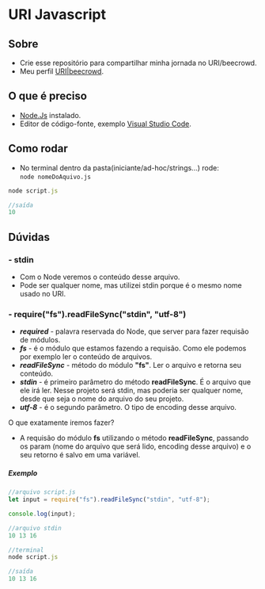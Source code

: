 # URI Javascript

## Sobre
- Crie esse repositório para compartilhar minha jornada no URI/beecrowd.
- Meu perfil [URI|beecrowd](https://www.beecrowd.com.br/judge/pt/profile/596807).

## O que é preciso
- [Node.Js](https://nodejs.org/en/) instalado.
- Editor de código-fonte, exemplo [Visual Studio Code](https://code.visualstudio.com/node).

## Como rodar
- No terminal dentro da pasta(iniciante/ad-hoc/strings...) rode: </br>
<code>node nomeDoAquivo.js</code>

```javascript
node script.js

//saída 
10
```

## Dúvidas

### - stdin
- Com o Node veremos o conteúdo desse arquivo.
- Pode ser qualquer nome, mas utilizei stdin porque é o mesmo nome usado no URI.

### - require("fs").readFileSync("stdin", "utf-8")
- ***required*** - palavra reservada do Node, que server para fazer requisão de módulos.
- ***fs*** - é o módulo que estamos fazendo a requisão. Como ele podemos por exemplo ler o conteúdo de arquivos.
- ***readFileSync*** - método do módulo **"fs"**. Ler o arquivo e retorna seu conteúdo. 
- ***stdin*** - é  primeiro parâmetro do método **readFileSync**. É o arquivo que ele irá ler. Nesse projeto será stdin, mas poderia ser qualquer nome, desde que seja o nome do arquivo do seu projeto.
- ***utf-8*** - é o segundo parâmetro. O tipo de  encoding desse arquivo.

O que exatamente iremos fazer? <br>
- A requisão do módulo **fs** utilizando o método **readFileSync**, passando os param (nome do arquivo que será lido, encoding desse arquivo) e o seu retorno é salvo em uma variável.

##### Exemplo

```Javascript
//arquivo script.js
let input = require("fs").readFileSync("stdin", "utf-8");

console.log(input);

//arquivo stdin
10 13 16

//terminal
node script.js

//saída
10 13 16

```
